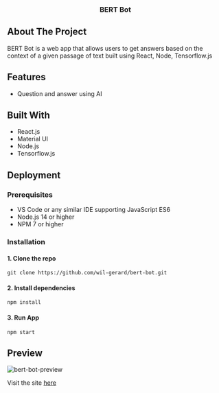 <p align="center">
  <h3 align="center">BERT Bot</h3>
</p>

## About The Project

BERT Bot is a web app that allows users to get answers based on the context of a given passage of text built using React, Node, Tensorflow.js

## Features

- Question and answer using AI

## Built With

- React.js
- Material UI
- Node.js
- Tensorflow.js

## Deployment

### Prerequisites

- VS Code or any similar IDE supporting JavaScript ES6
- Node.js 14 or higher
- NPM 7 or higher

### Installation

#### 1. Clone the repo

`git clone https://github.com/wil-gerard/bert-bot.git`

#### 2. Install dependencies

`npm install`

#### 3. Run App

`npm start`

## Preview

![bert-bot-preview](https://user-images.githubusercontent.com/74286884/132595458-48000470-ce23-42fd-b010-fc190333d986.gif)

Visit the site [here](https://bert-bot.netlify.app/)
